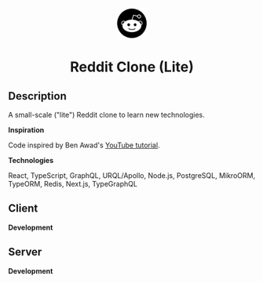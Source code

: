 <p align="center">
  <a href="https://www.reddit.com/" target="_blank" rel="noopener noreferrer">
    <img alt="Reddit Icon" src="./logo.png" width="60" />
  </a>
</p>
<h1 align="center">Reddit Clone (Lite)</h1>

## Description

A small-scale ("lite") Reddit clone to learn new technologies.

**Inspiration**

Code inspired by Ben Awad's [YouTube tutorial](https://youtu.be/I6ypD7qv3Z8).

**Technologies**

React, TypeScript, GraphQL, URQL/Apollo, Node.js, PostgreSQL, MikroORM, TypeORM, Redis, Next.js, TypeGraphQL

## Client

**Development**

## Server

**Development**
